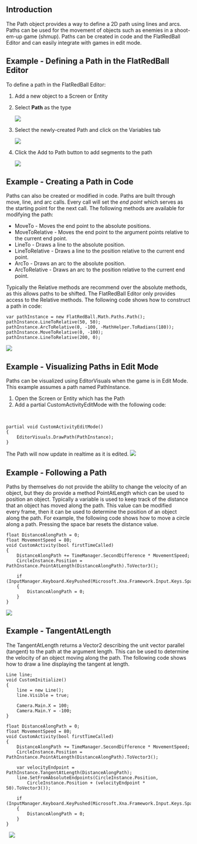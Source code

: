 ## Introduction

The Path object provides a way to define a 2D path using lines and arcs. Paths can be used for the movement of objects such as enemies in a shoot-em-up game (shmup). Paths can be created in code and the FlatRedBall Editor and can easily integrate with games in edit mode.

## Example - Defining a Path in the FlatRedBall Editor

To define a path in the FlatRedBall Editor:

1.  Add a new object to a Screen or Entity

2.  Select **Path** as the type

    ![](/media/2021-11-img_61927e51d938c.png)

3.  Select the newly-created Path and click on the Variables tab

    ![](/media/2021-11-img_61927e9eec6be.png)

4.  Click the Add to Path button to add segments to the path

    ![](/media/2021-11-img_61927eccef025.png)

## Example - Creating a Path in Code

Paths can also be created or modified in code. Paths are built through move, line, and arc calls. Every call will set the *end point* which serves as the starting point for the next call. The following methods are available for modifying the path:

-   MoveTo - Moves the end point to the absolute positions.
-   MoveToRelative - Moves the end point to the argument points relative to the current end point.
-   LineTo - Draws a line to the absolute position.
-   LineToRelative - Draws a line to the position relative to the current end point.
-   ArcTo - Draws an arc to the absolute position.
-   ArcToRelative - Draws an arc to the position relative to the current end point.

Typically the Relative methods are recommend over the absolute methods, as this allows paths to be shifted. The FlatRedBall Editor only provides access to the Relative methods. The following code shows how to construct a path in code:

    var pathInstance = new FlatRedBall.Math.Paths.Path();
    pathInstance.LineToRelative(50, 50);
    pathInstance.ArcToRelative(0, -100, -MathHelper.ToRadians(180));
    pathInstance.MoveToRelative(0, -100);
    pathInstance.LineToRelative(200, 0);

![](/media/2021-11-img_6193daaacff55.png)

## Example - Visualizing Paths in Edit Mode

Paths can be visualized using EditorVisuals when the game is in Edit Mode. This example assumes a path named PathInstance.

1.  Open the Screen or Entity which has the Path
2.  Add a partial CustomActivityEditMode with the following code:

&nbsp;

    partial void CustomActivityEditMode()
    {
        EditorVisuals.DrawPath(PathInstance);
    }

The Path will now update in realtime as it is edited. [![](/wp-content/uploads/2021/11/15_08-43-00.gif)](/wp-content/uploads/2021/11/15_08-43-00.gif)

## Example - Following a Path

Paths by themselves do not provide the ability to change the velocity of an object, but they do provide a method PointAtLength which can be used to position an object. Typically a variable is used to keep track of the distance that an object has moved along the path. This value can be modified every frame, then it can be used to determine the position of an object along the path. For example, the following code shows how to move a circle along a path. Pressing the space bar resets the distance value.

    float DistanceAlongPath = 0;
    float MovementSpeed = 80;
    void CustomActivity(bool firstTimeCalled)
    {
        DistanceAlongPath += TimeManager.SecondDifference * MovementSpeed;
        CircleInstance.Position = PathInstance.PointAtLength(DistanceAlongPath).ToVector3();

        if (InputManager.Keyboard.KeyPushed(Microsoft.Xna.Framework.Input.Keys.Space))
        {
            DistanceAlongPath = 0;
        }
    }

![](/media/2021-11-15_09-00-17.gif)

## Example - TangentAtLength

The TangentAtLength returns a Vector2 describing the unit vector parallel (tangent) to the path at the argument length. This can be used to determine the velocity of an object moving along the path. The following code shows how to draw a line displaying the tangent at length.

    Line line;
    void CustomInitialize()
    {
        line = new Line();
        line.Visible = true;

        Camera.Main.X = 100;
        Camera.Main.Y = -100;
    }

    float DistanceAlongPath = 0;
    float MovementSpeed = 80;
    void CustomActivity(bool firstTimeCalled)
    {
        DistanceAlongPath += TimeManager.SecondDifference * MovementSpeed;
        CircleInstance.Position = PathInstance.PointAtLength(DistanceAlongPath).ToVector3();

        var velocityEndpoint = PathInstance.TangentAtLength(DistanceAlongPath);
        line.SetFromAbsoluteEndpoints(CircleInstance.Position, 
            CircleInstance.Position + (velocityEndpoint * 50).ToVector3());

        if (InputManager.Keyboard.KeyPushed(Microsoft.Xna.Framework.Input.Keys.Space))
        {
            DistanceAlongPath = 0;
        }
    }

  [![](/wp-content/uploads/2021/11/16_08-54-00.gif)](/wp-content/uploads/2021/11/16_08-54-00.gif)

